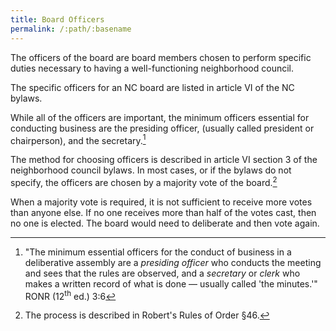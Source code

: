 ```yaml
---
title: Board Officers
permalink: /:path/:basename
---
```


The officers
of the board are board members
chosen to perform
specific duties
necessary to having
a well-functioning
neighborhood council.

The specific officers
for an NC board
are listed in article VI
of the NC bylaws.

While all
of the officers
are important,
the minimum officers essential
for conducting business are
the presiding officer,
(usually called president or chairperson),
and the secretary.[^ronressential]

The method
for choosing officers
is described
in article VI section 3
of the neighborhood council bylaws.
In most cases,
or if the bylaws
do not specify,
the officers are chosen
by a majority vote
of the board.[^choosingronr]

When a majority vote is required,
it is not sufficient
to receive more votes
than anyone else.
If no one receives
more than half
of the votes cast,
then no one is elected.
The board would need
to deliberate
and then vote again.

[^ronressential]:
    "The minimum essential officers
    for the conduct
    of business
    in a deliberative assembly
    are a *presiding officer*
    who conducts the meeting
    and sees that
    the rules are observed,
    and a *secretary* or *clerk*
    who makes a written record
    of what is done
    &mdash; usually called 'the minutes.'"
    RONR (12<sup>th</sup>&nbsp;ed.) 3:6

[^choosingronr]:
    The process is described
    in Robert's Rules of Order §46.
